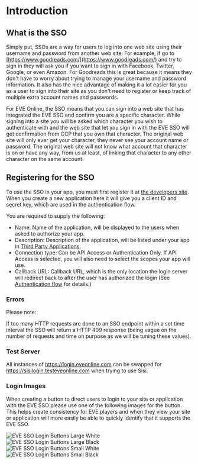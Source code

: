 # Introduction
## What is the SSO
Simply put, SSOs are a way for users to log into one web site using their username and password from another web site. For example, if go to [https://www.goodreads.com/](https://www.goodreads.com/) and try to sign in they will ask you if you want to sign in with Facebook, Twitter, Google, or even Amazon. For Goodreads this is great because it means they don't have to worry about trying to manage your username and password information. It also has the nice advantage of making it a lot easier for you as a user to sign into their site as you don't need to register or keep track of multiple extra account names and passwords.

For EVE Online, the SSO means that you can sign into a web site that has integrated the EVE SSO and confirm you are a specific character. While signing into a site you will be asked which character you wish to authenticate with and the web site that let you sign in with the EVE SSO will get confirmation from CCP that you own that character. The original web site will only ever get your character, they never see your account name or password. The original web site will not know what account that character is on or have any way, from us at least, of linking that character to any other character on the same account.

## Registering for the SSO
To use the SSO in your app, you must first register it at [the developers site](https://developers.eveonline.com/). When you create a new application here it will give you a client ID and secret key, which are used in the authentication flow.

You are required to supply the following:
- Name: Name of the application, will be displayed to the users when asked to authorize your app.
- Description: Description of the application, will be listed under your app in [Third Party Applications](https://community.eveonline.com/support/third-party-applications/).
- Connection type: Can be API Access or Authentication Only. If API Access is selected, you will also need to select the scopes your app will use.
- Callback URL: Callback URL, which is the only location the login server will redirect back to after the user has authorized the login (See [Authentication flow](authentication.md) for details.)

### Errors
Please note:

If too many HTTP requests are done to an SSO endpoint within a set time interval the SSO will return a HTTP 409 response (being vague on the number of requests and time on purpose as we will be tuning these values).

### Test Server
All instances of https://login.eveonline.com can be swapped for https://sisilogin.testeveonline.com when trying to use Sisi.

### Login Images
When creating a button to direct users to login to your site or application with the EVE SSO please use one of the following images for the button. This helps create consistency for EVE players and when they view your site or application will more easily be able to quickly identify that it supports the EVE SSO.

![EVE SSO Login Buttons Large White](https://images.contentful.com/idjq7aai9ylm/4PTzeiAshqiM8osU2giO0Y/5cc4cb60bac52422da2e45db87b6819c/EVE_SSO_Login_Buttons_Large_White.png?w=270&h=45) ![EVE SSO Login Buttons Large Black](https://images.contentful.com/idjq7aai9ylm/4fSjj56uD6CYwYyus4KmES/4f6385c91e6de56274d99496e6adebab/EVE_SSO_Login_Buttons_Large_Black.png?w=270&h=45)
![EVE SSO Login Buttons Small White](https://images.contentful.com/idjq7aai9ylm/18BxKSXCymyqY4QKo8KwKe/c2bdded6118472dd587c8107f24104d7/EVE_SSO_Login_Buttons_Small_White.png?w=195&h=30) ![EVE SSO Login Buttons Small Black](https://images.contentful.com/idjq7aai9ylm/12vrPsIMBQi28QwCGOAqGk/33234da7672c6b0cdca394fc8e0b1c2b/EVE_SSO_Login_Buttons_Small_Black.png?w=195&h=30)
